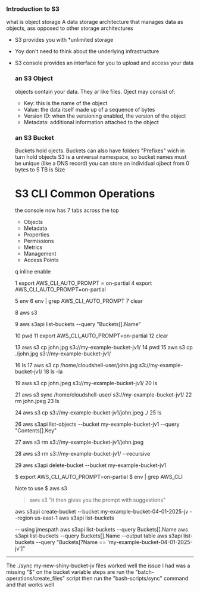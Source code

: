 ### Introduction to S3
what is object storage
A data storage architecture that manages data as objects, ass opposed to other storage architectures

- S3 provides you with *unlimited storage
- Yoy don't need to think about the underlying infrastructure
- S3 console provides an interface for you to upload and access your data

  ### an S3 Object
  objects contain your data. They ar like files. Oject may consist of:
  - Key: this is the name of the object
  - Value: the data itself made up of a sequence of bytes
  - Version ID: when the versioning enabled, the version of the object
  - Metadata: additional information attached to the object
 
  ### an S3 Bucket
  Buckets hold ojects. Buckets can also have folders "Prefixes" wich in turn hold objects
  S3 is a universal namespace, so bucket names must be unique (like a DNS record)
  you can store an individual ojbect from 0 bytes to 5 TB is Size


  # S3 CLI Common Operations
  the console now has 7 tabs across the top
  - Objects
  - Metadata
  - Properties
  - Permissions
  - Metrics
  - Management
  - Access Points
 
  q inline enable
  

  1 export AWS_CLI_AUTO_PROMPT = on-partial
    4  export AWS_CLI_AUTO_PROMPT=on-partial
  
    5  env
    6  env | grep AWS_CLI_AUTO_PROMPT
    7  clear
  
    8  aws s3
  
    9  aws s3api list-buckets --query "Buckets[].Name"
  
   10  pwd
   11  export AWS_CLI_AUTO_PROMPT=on-partial
   12  clear
  
   13  aws s3 cp john.jpg s3://my-example-bucket-jv1/
   14  pwd
   15  aws s3 cp ./john.jpg s3://my-example-bucket-jv1/
  
   16  ls
   17  aws s3 cp /home/cloudshell-user/john.jpg s3://my-example-bucket-jv1/
   18  ls -la
  
   19  aws s3 cp john.jpeg s3://my-example-bucket-jv1/
   20  ls
  
   21  aws s3 sync /home/cloudshell-user/ s3://my-example-bucket-jv1/
   22  rm john.jpeg 
   23  ls
  
   24  aws s3 cp s3://my-example-bucket-jv1/john.jpeg ./
   25  ls
  
   26  aws s3api list-objects --bucket my-example-bucket-jv1 --query "Contents[].Key"
  
   27  aws s3 rm s3://my-example-bucket-jv1/john.jpeg
  
   28  aws s3 rm s3://my-example-bucket-jv1/ --recursive
  
   29  aws s3api delete-bucket --bucket my-example-bucket-jv1


  $ export AWS_CLI_AUTO_PROMPT=on-partial
  $ env | grep AWS_CLI

  Note to use
  $ aws s3
  > aws s3 "it then gives you the prompt with suggestions"
  >
  
  aws s3api create-bucket --bucket my-example-bucket-04-01-2025-jv --region us-east-1
  aws s3api list-buckets
  
  -- using jmespath
aws s3api list-buckets --query Buckets[].Name
aws s3api list-buckets --query Buckets[].Name --output table
aws s3api list-buckets --query "Buckets[?Name == 'my-example-bucket-04-01-2025-jv']"


  
---
The ./sync my-new-shiny-bucket-jv files
worked well the issue I had was a missing "$" on the bucket variable 
steps are run the "batch-operations/create_files" script
then run the "bash-scripts/sync" command and that works well


  

  
  
